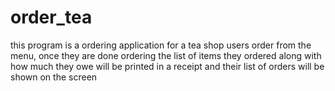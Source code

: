 # order_tea

this program is a ordering application for a tea shop
users order from the menu, once they are done ordering the list of items they ordered along with how much they owe will be printed in a receipt and their list of orders will be shown on the screen
